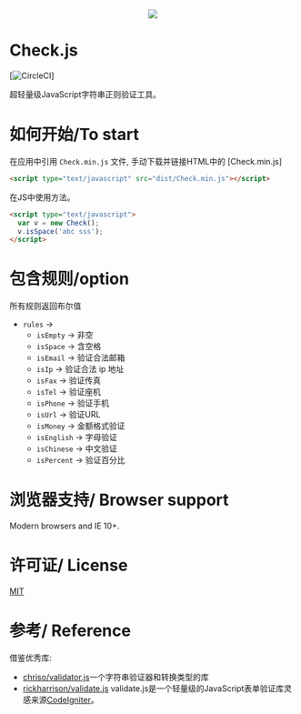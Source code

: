 <div align=center><img src="http://or9pbx09t.bkt.clouddn.com/check.png"/></div>

**Check.js**
============================================================
 [![CircleCI](https://circleci.com/gh/jaywcjlove/validator.js.svg?style=svg)]
 
 超轻量级JavaScript字符串正则验证工具。
# 如何开始/To start

在应用中引用 `Check.min.js` 文件, 手动下载并链接HTML中的 [Check.min.js]

```html
<script type="text/javascript" src="dist/Check.min.js"></script>
```

在JS中使用方法。

```html 
<script type="text/javascript">
  var v = new Check();
  v.isSpace('abc sss');
</script>
```

# 包含规则/option

所有规则返回布尔值
- `rules` -> 
    - `isEmpty` -> 非空
    - `isSpace` -> 含空格
    - `isEmail` -> 验证合法邮箱
    - `isIp` -> 验证合法 ip 地址
    - `isFax` -> 验证传真
    - `isTel` -> 验证座机
    - `isPhone` -> 验证手机
    - `isUrl` -> 验证URL
    - `isMoney` -> 金额格式验证
    - `isEnglish` -> 字母验证
    - `isChinese` -> 中文验证
    - `isPercent` -> 验证百分比


# 浏览器支持/ Browser support

Modern browsers and IE 10+.

# 许可证/ License
[MIT](http://opensource.org/licenses/MIT)


# 参考/ Reference

借鉴优秀库:
- [chriso/validator.js](https://github.com/chriso/validator.js)一个字符串验证器和转换类型的库
- [rickharrison/validate.js](https://github.com/rickharrison/validate.js) validate.js是一个轻量级的JavaScript表单验证库灵感来源[CodeIgniter](http://codeigniter.org.cn/user_guide/libraries/form_validation.html)。
